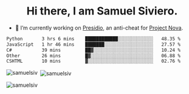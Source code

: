 <h1 align="center">Hi there, I am Samuel Siviero.</h1>

- 🔭 I’m currently working on [Presidio](https://presidio.ac), an anti-cheat for [Project Nova](https://discord.gg/novafn).

<!--START_SECTION:waka-->

```txt
Python       3 hrs 6 mins    ████████████░░░░░░░░░░░░░   48.35 %
JavaScript   1 hr 46 mins    ███████░░░░░░░░░░░░░░░░░░   27.57 %
C#           39 mins         ██▓░░░░░░░░░░░░░░░░░░░░░░   10.24 %
Other        26 mins         █▓░░░░░░░░░░░░░░░░░░░░░░░   06.88 %
CSHTML       10 mins         ▓░░░░░░░░░░░░░░░░░░░░░░░░   02.76 %
```

<!--END_SECTION:waka-->

<p><img align="left" src="https://github-readme-stats.vercel.app/api/top-langs?username=samuelsiv&show_icons=true&locale=en&layout=compact&theme=radical" alt="samuelsiv" /></p>

<p>&nbsp;<img align="center" src="https://github-readme-stats.vercel.app/api?username=samuelsiv&show_icons=true&locale=en&theme=radical" alt="samuelsiv" /></p>
<p align="left"> <img src="https://komarev.com/ghpvc/?username=samuelsiv&label=Profile%20views&color=0e75b6&style=flat" alt="samuelsiv" /> </p>
